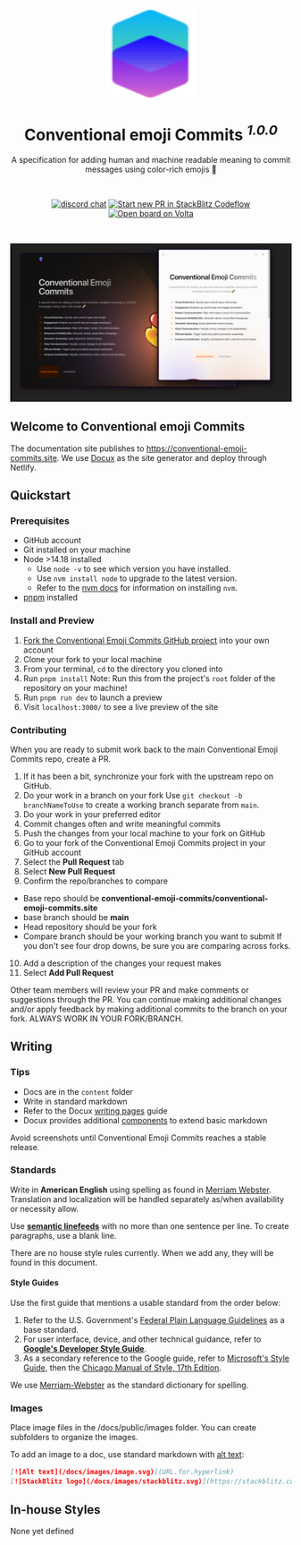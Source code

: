 <p align="center">
  <a href="https://conventional-emoji-commits.site" target="_blank" rel="noopener noreferrer">
    <img width="160" height="160" src="./public/logo.svg" alt="Conventional Emoji Commits logo">
  </a>
</p>

<h1 align="center"/>Conventional emoji Commits <sup><em>1.0.0</em></sup></h1>

<p align="center">
A specification for adding human and machine readable meaning to commit messages using color-rich emojis 🌈
</p>

<br/>
<p align="center">
  <a href="https://nyxb.chat"><img src="https://img.shields.io/badge/chat-discord-blue?style=flat&logo=discord" alt="discord chat"></a>
  <a href="https://pr.new/conventional-emoji-commits/conventional-emoji-commits.site"><img src="https://developer.stackblitz.com/img/start_pr_dark_small.svg" alt="Start new PR in StackBlitz Codeflow"></a>
  <a href="https://volta.net/conventional-emoji-commits/conventional-emoji-commits.site?utm_source=conventional-emoji-commits.site_readme"><img src="https://user-images.githubusercontent.com/904724/209143798-32345f6c-3cf8-4e06-9659-f4ace4a6acde.svg" alt="Open board on Volta"></a>
</p>
<br/>

<p align="center">
  <a href="https://conventional-emoji-commits.site" target="_blank" rel="noopener noreferrer" >
    <img src="./public/conventional-emoji-commits-og.png" alt="Conventional Emoji Commits screenshots" width="600" height="auto">
  </a>
</p>


## Welcome to Conventional emoji Commits

The documentation site publishes to https://conventional-emoji-commits.site.
We use [Docux](https://docux.dev) as the site generator and deploy through Netlify.

## Quickstart

### Prerequisites

- GitHub account
- Git installed on your machine
- Node >14.18 installed
  - Use `node -v` to see which version you have installed.
  - Use `nvm install node` to upgrade to the latest version.
  - Refer to the [nvm docs](https://github.com/nvm-sh/nvm#installing-and-updating) for information on installing `nvm`.
- [pnpm](https://pnpm.io/installation) installed

### Install and Preview

1. [Fork the Conventional Emoji Commits GitHub project](https://github.com/conventional-emoji-commits/conventional-emoji-commits.site/fork) into your own account
2. Clone your fork to your local machine
3. From your terminal, `cd` to the directory you cloned into
4. Run `pnpm install`
   Note: Run this from the project's `root` folder of the repository on your machine!
5. Run `pnpm run dev` to launch a preview
6. Visit `localhost:3000/` to see a live preview of the site

### Contributing

When you are ready to submit work back to the main Conventional Emoji Commits repo, create a PR.

1. If it has been a bit, synchronize your fork with the upstream repo on GitHub. 
2. Do your work in a branch on your fork
   Use `git checkout -b branchNameToUse` to create a working branch separate from `main`.
3. Do your work in your preferred editor
4. Commit changes often and write meaningful commits
5. Push the changes from your local machine to your fork on GitHub
6. Go to your fork of the Conventional Emoji Commits project in your GitHub account
7. Select the **Pull Request** tab
8. Select **New Pull Request**
9.  Confirm the repo/branches to compare
   - Base repo should be **conventional-emoji-commits/conventional-emoji-commits.site**
   - base branch should be **main**
   - Head repository should be your fork
   - Compare branch should be your working branch you want to submit
   If you don't see four drop downs, be sure you are comparing across forks.
10. Add a description of the changes your request makes
11. Select **Add Pull Request**

Other team members will review your PR and make comments or suggestions through the PR.
You can continue making additional changes and/or apply feedback by making additional commits to the branch on your fork.
ALWAYS WORK IN YOUR FORK/BRANCH.

## Writing

### Tips

- Docs are in the `content` folder
- Write in standard markdown
- Refer to the Docux [writing pages](https://docux.dev/introduction/writing-pages) guide
- Docux provides additional [components](https://docux.dev/api/components) to extend basic markdown

Avoid screenshots until Conventional Emoji Commits reaches a stable release.

### Standards

Write in **American English** using spelling as found in [Merriam Webster](https://www.merriam-webster.com).
Translation and localization will be handled separately as/when availability or necessity allow.

Use [**semantic linefeeds**](https://rhodesmill.org/brandon/2012/one-sentence-per-line/) with no more than one sentence per line.
To create paragraphs, use a blank line.

There are no house style rules currently.
When we add any, they will be found in this document.

#### Style Guides

Use the first guide that mentions a usable standard from the order below:

1. Refer to the U.S. Government's [Federal Plain Language Guidelines](https://www.plainlanguage.gov/guidelines/) as a base standard.
2. For user interface, device, and other technical guidance, refer to [**Google's Developer Style Guide**](https://developers.google.com/style).
3. As a secondary reference to the Google guide, refer to [Microsoft's Style Guide](https://docs.microsoft.com/style-guide/welcome/), then the [Chicago Manual of Style, 17th Edition](https://www.chicagomanualofstyle.org/home.html).

We use [Merriam-Webster](https://www.merriam-webster.com/) as the standard dictionary for spelling.

### Images

Place image files in the /docs/public/images folder.
You can create subfolders to organize the images.

To add an image to a doc, use standard markdown with [alt text](https://accessibility.huit.harvard.edu/describe-content-images):

```md
[![Alt text](/docs/images/image.svg)](URL.for.hyperlink)
[![StackBlitz logo](/docs/images/stackblitz.svg)](https://stackblitz.com/)
```

## In-house Styles

None yet defined
